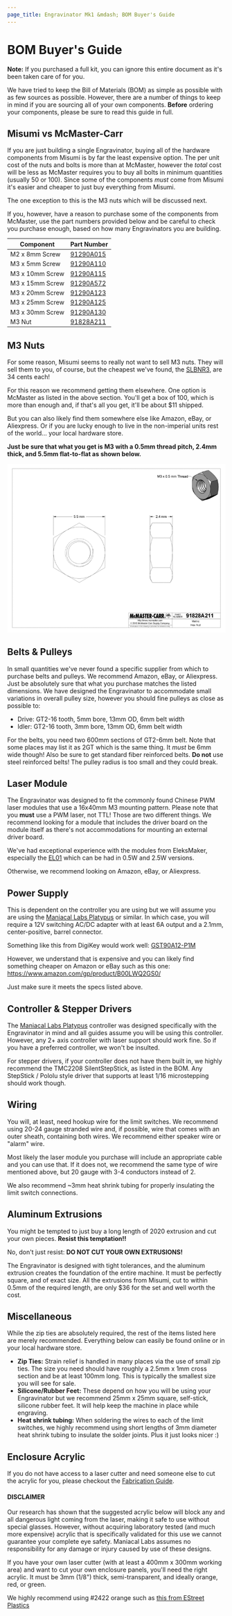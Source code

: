 ```yaml
---
page_title: Engravinator Mk1 &mdash; BOM Buyer's Guide
---
```


# BOM Buyer's Guide

**Note:** If you purchased a full kit, you can ignore this entire document as it's been taken care of for you.

We have tried to keep the Bill of Materials (BOM) as simple as possible with as few sources as possible. However, there are a number of things to keep in mind if you are sourcing all of your own components. **Before** ordering your components, please be sure to read this guide in full.

## Misumi vs McMaster-Carr

If you are just building a single Engravinator, buying all of the hardware components from Misumi is by far the least expensive option. The per unit cost of the nuts and bolts is more than at McMaster, however the *total* cost will be less as McMaster requires you to buy all bolts in minimum quantities (usually 50 or 100). Since some of the components *must* come from Misumi it's easier and cheaper to just buy everything from Misumi.

The one exception to this is the M3 nuts which will be discussed next.

If you, however, have a reason to purchase some of the components from McMaster, use the part numbers provided below and be careful to check you purchase enough, based on how many Engravinators you are building.

| Component       | Part Number                                     |
|-----------------|-------------------------------------------------|
| M2 x 8mm Screw  | [91290A015](https://www.mcmaster.com/91290A015) |
| M3 x 5mm Screw  | [91290A110](https://www.mcmaster.com/91290A110) |
| M3 x 10mm Screw | [91290A115](https://www.mcmaster.com/91290A115) |
| M3 x 15mm Screw | [91290A572](https://www.mcmaster.com/91290A572) |
| M3 x 20mm Screw | [91290A123](https://www.mcmaster.com/91290A123) |
| M3 x 25mm Screw | [91290A125](https://www.mcmaster.com/91290A125) |
| M3 x 30mm Screw | [91290A130](https://www.mcmaster.com/91290A130) |
| M3 Nut          | [91828A211](https://www.mcmaster.com/91828A211) |

## M3 Nuts

For some reason, Misumi seems to really not want to sell M3 nuts. They will sell them to you, of course, but the cheapest we've found, the [SLBNR3](https://us.misumi-ec.com/vona2/detail/110300250540/?HissuCode=SLBNR3), are 34 cents each!

For this reason we recommend getting them elsewhere. One option is McMaster as listed in the above section. You'll get a box of 100, which is more than enough and, if that's all you get, it'll be about $11 shipped.

But you can also likely find them somewhere else like Amazon, eBay, or Aliexpress. Or if you are lucky enough to live in the non-imperial units rest of the world... your local hardware store.

**Just be sure that what you get is M3 with a 0.5mm thread pitch, 2.4mm thick, and 5.5mm flat-to-flat as shown below.**

![M3 nut dimensions](img/91828A211.gif)

## Belts & Pulleys

In small quantities we've never found a specific supplier from which to purchase belts and pulleys. We recommend Amazon, eBay, or Aliexpress. Just be absolutely sure that what you purchase matches the listed dimensions. We have designed the Engravinator to accommodate small variations in overall pulley size, however you should fine pulleys as close as possible to:

- Drive: GT2-16 tooth, 5mm bore, 13mm OD, 6mm belt width
- Idler: GT2-16 tooth, 3mm bore, 13mm OD, 6mm belt width

For the belts, you need two 600mm sections of GT2-6mm belt. Note that some places may list it as 2GT which is the same thing. It *must* be 6mm wide though!
Also be sure to get standard fiber reinforced belts. **Do not** use steel reinforced belts! The pulley radius is too small and they could break.

## Laser Module

The Engravinator was designed to fit the commonly found Chinese PWM laser modules that use a 16x40mm M3 mounting pattern. Please note that you **must** use a PWM laser, not TTL! Those are two different things. We recommend looking for a module that includes the driver board on the module itself as there's not accommodations for mounting an external driver board.

We've had exceptional experience with the modules from EleksMaker, especially the [EL01](https://www.aliexpress.com/item/32977167192.html) which can be had in 0.5W and 2.5W versions.

Otherwise, we recommend looking on Amazon, eBay, or Aliexpress.

## Power Supply

This is dependent on the controller you are using but we will assume you are using the [Maniacal Labs Platypus](https://maniacallabs.com/platypus) or similar. In which case, you will require a 12V switching AC/DC adapter with at least 6A output and a 2.1mm, center-positive, barrel connector.

Something like this from DigiKey would work well: [GST90A12-P1M](https://www.digikey.com/product-detail/en/mean-well-usa-inc/GST90A12-P1M/1866-2154-ND/7703717)

However, we understand that is expensive and you can likely find something cheaper on Amazon or eBay such as this one: <https://www.amazon.com/gp/product/B00LWQ2GS0/>

Just make sure it meets the specs listed above.

## Controller & Stepper Drivers

The [Maniacal Labs Platypus](https://maniacallabs.com/platypus) controller was designed specifically with the Engravinator in mind and all guides assume you will be using this controller. However, any 2+ axis controller with laser support should work fine. So if you have a preferred controller, we won't be insulted.

For stepper drivers, if your controller does not have them built in, we highly recommend the TMC2208 SilentStepStick, as listed in the BOM. Any StepStick / Pololu style driver that supports at least 1/16 microstepping should work though.

## Wiring

You will, at least, need hookup wire for the limit switches. We recommend using 20-24 gauge stranded wire and, if possible, wire that comes with an outer sheath, containing both wires. We recommend either speaker wire or "alarm" wire.

Most likely the laser module you purchase will include an appropriate cable and you can use that. If it does not, we recommend the same type of wire mentioned above, but 20 gauge with 3-4 conductors instead of 2.

We also recommend ~3mm heat shrink tubing for properly insulating the limit switch connections.

## Aluminum Extrusions

You might be tempted to just buy a long length of 2020 extrusion and cut your own pieces. **Resist this temptation!!**

No, don't just resist: **DO NOT CUT YOUR OWN EXTRUSIONS!**

The Engravinator is designed with tight tolerances, and the aluminum extrusion creates the foundation of the entire machine. It must be perfectly square, and of exact size. All the extrusions from Misumi, cut to within 0.5mm of the required length, are only $36 for the set and well worth the cost.

## Miscellaneous

While the zip ties are absolutely required, the rest of the items listed here are merely recommended. Everything below can easily be found online or in your local hardware store.

- **Zip Ties:** Strain relief is handled in many places via the use of small zip ties. The size you need should have roughly a 2.5mm x 1mm cross section and be at least 100mm long. This is typically the smallest size you will see for sale.
- **Silicone/Rubber Feet:** These depend on how you will be using your Engravinator but we recommend 25mm x 25mm square, self-stick, silicone rubber feet. It will help keep the machine in place while engraving.
- **Heat shrink tubing:** When soldering the wires to each of the limit switches, we highly recommend using short lengths of 3mm diameter heat shrink tubing to insulate the solder joints. Plus it just looks nicer :)


## Enclosure Acrylic

If you do not have access to a laser cutter and need someone else to cut the acrylic for you, please checkout the [Fabrication Guide](/mk1/print/#enclosure-laser-cut-parts).

<div class="callout warning">
<h4>DISCLAIMER</h4>

Our research has shown that the suggested acrylic below will block any and all dangerous light coming from the laser, making it safe to use without special glasses. However, without acquiring laboratory tested (and much more expensive) acrylic that is specifically validated for this use we cannot guarantee your complete eye safety. Maniacal Labs assumes no responsibility for any damage or injury caused by use of these designs.</div>

If you have your own laser cutter (with at least a 400mm x 300mm working area) and want to cut your own enclosure panels, you'll need the right acrylic. It must be 3mm (1/8") thick, semi-transparent, and ideally orange, red, or green.

We highly recommend using #2422 orange such as [this from EStreet Plastics](https://www.estreetplastics.com/1-8-inch-transparent-orange-2422-plexiglass-sheets-s/137.htm)